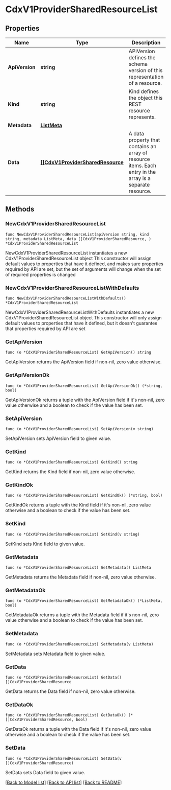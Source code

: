 # CdxV1ProviderSharedResourceList

## Properties

Name | Type | Description | Notes
------------ | ------------- | ------------- | -------------
**ApiVersion** | **string** | APIVersion defines the schema version of this representation of a resource. | [readonly] 
**Kind** | **string** | Kind defines the object this REST resource represents. | [readonly] 
**Metadata** | [**ListMeta**](ListMeta.md) |  | 
**Data** | [**[]CdxV1ProviderSharedResource**](CdxV1ProviderSharedResource.md) | A data property that contains an array of resource items. Each entry in the array is a separate resource. | 

## Methods

### NewCdxV1ProviderSharedResourceList

`func NewCdxV1ProviderSharedResourceList(apiVersion string, kind string, metadata ListMeta, data []CdxV1ProviderSharedResource, ) *CdxV1ProviderSharedResourceList`

NewCdxV1ProviderSharedResourceList instantiates a new CdxV1ProviderSharedResourceList object
This constructor will assign default values to properties that have it defined,
and makes sure properties required by API are set, but the set of arguments
will change when the set of required properties is changed

### NewCdxV1ProviderSharedResourceListWithDefaults

`func NewCdxV1ProviderSharedResourceListWithDefaults() *CdxV1ProviderSharedResourceList`

NewCdxV1ProviderSharedResourceListWithDefaults instantiates a new CdxV1ProviderSharedResourceList object
This constructor will only assign default values to properties that have it defined,
but it doesn't guarantee that properties required by API are set

### GetApiVersion

`func (o *CdxV1ProviderSharedResourceList) GetApiVersion() string`

GetApiVersion returns the ApiVersion field if non-nil, zero value otherwise.

### GetApiVersionOk

`func (o *CdxV1ProviderSharedResourceList) GetApiVersionOk() (*string, bool)`

GetApiVersionOk returns a tuple with the ApiVersion field if it's non-nil, zero value otherwise
and a boolean to check if the value has been set.

### SetApiVersion

`func (o *CdxV1ProviderSharedResourceList) SetApiVersion(v string)`

SetApiVersion sets ApiVersion field to given value.


### GetKind

`func (o *CdxV1ProviderSharedResourceList) GetKind() string`

GetKind returns the Kind field if non-nil, zero value otherwise.

### GetKindOk

`func (o *CdxV1ProviderSharedResourceList) GetKindOk() (*string, bool)`

GetKindOk returns a tuple with the Kind field if it's non-nil, zero value otherwise
and a boolean to check if the value has been set.

### SetKind

`func (o *CdxV1ProviderSharedResourceList) SetKind(v string)`

SetKind sets Kind field to given value.


### GetMetadata

`func (o *CdxV1ProviderSharedResourceList) GetMetadata() ListMeta`

GetMetadata returns the Metadata field if non-nil, zero value otherwise.

### GetMetadataOk

`func (o *CdxV1ProviderSharedResourceList) GetMetadataOk() (*ListMeta, bool)`

GetMetadataOk returns a tuple with the Metadata field if it's non-nil, zero value otherwise
and a boolean to check if the value has been set.

### SetMetadata

`func (o *CdxV1ProviderSharedResourceList) SetMetadata(v ListMeta)`

SetMetadata sets Metadata field to given value.


### GetData

`func (o *CdxV1ProviderSharedResourceList) GetData() []CdxV1ProviderSharedResource`

GetData returns the Data field if non-nil, zero value otherwise.

### GetDataOk

`func (o *CdxV1ProviderSharedResourceList) GetDataOk() (*[]CdxV1ProviderSharedResource, bool)`

GetDataOk returns a tuple with the Data field if it's non-nil, zero value otherwise
and a boolean to check if the value has been set.

### SetData

`func (o *CdxV1ProviderSharedResourceList) SetData(v []CdxV1ProviderSharedResource)`

SetData sets Data field to given value.



[[Back to Model list]](../README.md#documentation-for-models) [[Back to API list]](../README.md#documentation-for-api-endpoints) [[Back to README]](../README.md)


